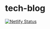 # tech-blog

[![Netlify Status](https://api.netlify.com/api/v1/badges/ede3e032-0023-4f6d-b4f7-13c9f5d4eed1/deploy-status)](https://app.netlify.com/sites/tech-blog-barbajoe/deploys)
